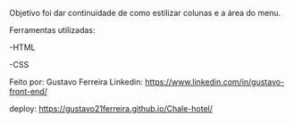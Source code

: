 

Objetivo foi dar continuidade de como estilizar colunas e a área do menu.

Ferramentas utilizadas:

-HTML

-CSS

Feito por:
Gustavo Ferreira
Linkedin: https://www.linkedin.com/in/gustavo-front-end/

deploy: https://gustavo21ferreira.github.io/Chale-hotel/
